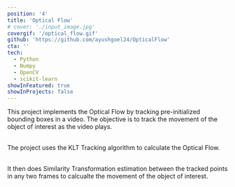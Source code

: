 ```yaml
---
position: '4'
title: 'Optical Flow'
# cover: './input_image.jpg'
covergif: '/optical_flow.gif'
github: 'https://github.com/ayushgoel24/OpticalFlow'
cta: ''
tech:
  - Python
  - Numpy
  - OpenCV
  - scikit-learn
showInFeatured: true
showInProjects: false
---
```


This project implements the Optical Flow by tracking pre-initialized bounding boxes in a video. The objective is to track the movement of the object of interest as the video plays.<br /><br />

The project uses the KLT Tracking algorithm to calculate the Optical Flow.<br /><br />

It then does Similarity Transformation estimation between the tracked points in any two frames to calcualte the movement of the object of interest.
